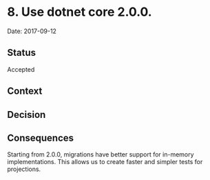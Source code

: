 # 8. Use dotnet core 2.0.0.

Date: 2017-09-12

## Status

Accepted

## Context


## Decision


## Consequences

Starting from 2.0.0, migrations have better support for in-memory implementations. This allows us to create faster and simpler tests for projections.
